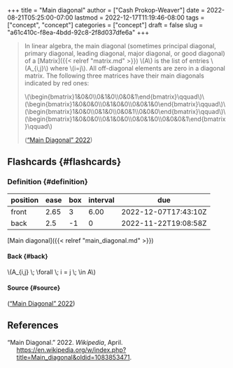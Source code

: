 +++
title = "Main diagonal"
author = ["Cash Prokop-Weaver"]
date = 2022-08-21T05:25:00-07:00
lastmod = 2022-12-17T11:19:46-08:00
tags = ["concept", "concept"]
categories = ["concept"]
draft = false
slug = "a61c410c-f8ea-4bdd-92c8-2f8d037dfe6a"
+++

> In linear algebra, the main diagonal (sometimes principal diagonal, primary diagonal, leading diagonal, major diagonal, or good diagonal) of a [Matrix]({{< relref "matrix.md" >}}) \\(A\\) is the list of entries \\(A\_{i,j}\\) where \\(i=j\\). All off-diagonal elements are zero in a diagonal matrix. The following three matrices have their main diagonals indicated by red ones:
>
> \\(\begin{bmatrix}1&0&0\\\0&1&0\\\0&0&1\end{bmatrix}\qquad\\)\\(\begin{bmatrix}1&0&0&0\\\0&1&0&0\\\0&0&1&0\end{bmatrix}\qquad\\)\\(\begin{bmatrix}1&0&0\\\0&1&0\\\0&0&1\\\0&0&0\end{bmatrix}\qquad\\)\\(\begin{bmatrix}1&0&0&0\\\0&1&0&0\\\0&0&1&0\\\0&0&0&1\end{bmatrix}\qquad\\)
>
> (<a href="#citeproc_bib_item_1">“Main Diagonal” 2022</a>)


## Flashcards {#flashcards}


### Definition {#definition}

| position | ease | box | interval | due                  |
|----------|------|-----|----------|----------------------|
| front    | 2.65 | 3   | 6.00     | 2022-12-07T17:43:10Z |
| back     | 2.5  | -1  | 0        | 2022-11-22T19:08:58Z |

[Main diagonal]({{< relref "main_diagonal.md" >}})


#### Back {#back}

\\(A\_{i,j} \\; \forall \\; i = j \\; \in A\\)


#### Source {#source}

(<a href="#citeproc_bib_item_1">“Main Diagonal” 2022</a>)

## References

<style>.csl-entry{text-indent: -1.5em; margin-left: 1.5em;}</style><div class="csl-bib-body">
  <div class="csl-entry"><a id="citeproc_bib_item_1"></a>“Main Diagonal.” 2022. <i>Wikipedia</i>, April. <a href="https://en.wikipedia.org/w/index.php?title=Main_diagonal&oldid=1083853471">https://en.wikipedia.org/w/index.php?title=Main_diagonal&#38;oldid=1083853471</a>.</div>
</div>
